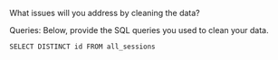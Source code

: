 What issues will you address by cleaning the data?





Queries:
Below, provide the SQL queries you used to clean your data.

`SELECT DISTINCT id FROM all_sessions`
